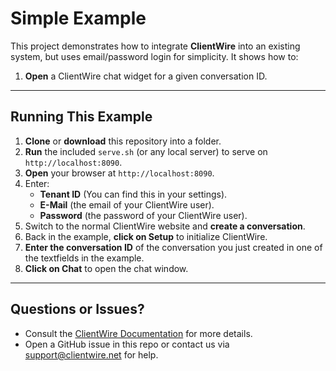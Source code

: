 # Simple Example

This project demonstrates how to integrate **ClientWire** into an existing system, but uses email/password login for simplicity. It shows how to:

1. **Open** a ClientWire chat widget for a given conversation ID.

---

## Running This Example

1. **Clone** or **download** this repository into a folder.
2. **Run** the included `serve.sh` (or any local server) to serve on `http://localhost:8090`.
3. **Open** your browser at `http://localhost:8090`.
4. Enter:
   - **Tenant ID** (You can find this in your settings).
   - **E-Mail** (the email of your ClientWire user).
   - **Password** (the password of your ClientWire user).
5. Switch to the normal ClientWire website and **create a conversation**.
6. Back in the example, **click on Setup** to initialize ClientWire.
7. **Enter the conversation ID** of the conversation you just created in one of the textfields in the example.
8. **Click on Chat** to open the chat window.

---

## Questions or Issues?

- Consult the [ClientWire Documentation](https://clientwire.net/docs) for more details.
- Open a GitHub issue in this repo or contact us via [support@clientwire.net](mailto:support@clientwire.net) for help.
